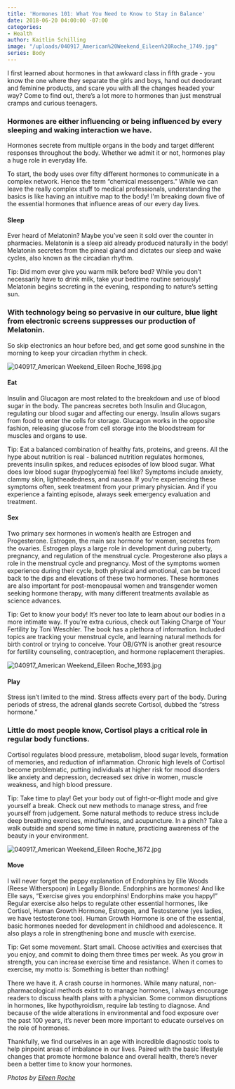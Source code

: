 ```yaml
---
title: 'Hormones 101: What You Need to Know to Stay in Balance'
date: 2018-06-20 04:00:00 -07:00
categories:
- Health
author: Kaitlin Schilling
image: "/uploads/040917_American%20Weekend_Eileen%20Roche_1749.jpg"
series: Body
---
```


I first learned about hormones in that awkward class in fifth grade - you know the one where they separate the girls and boys, hand out deodorant and feminine products, and scare you with all the changes headed your way? Come to find out, there’s a lot more to hormones than just menstrual cramps and curious teenagers. 

### Hormones are either influencing or being influenced by every sleeping and waking interaction we have. 

Hormones secrete from multiple organs in the body and target different responses throughout the body. Whether we admit it or not, hormones play a huge role in everyday life. 

To start, the body uses over fifty different hormones to communicate in a complex network. Hence the term “chemical messengers.” While we can leave the really complex stuff to medical professionals, understanding the basics is like having an intuitive map to the body! I'm breaking down five of the essential hormones that influence areas of our every day lives.

#### Sleep

Ever heard of Melatonin? Maybe you’ve seen it sold over the counter in pharmacies. Melatonin is a sleep aid already produced naturally in the body! Melatonin secretes from the pineal gland and dictates our sleep and wake cycles, also known as the circadian rhythm.

Tip: Did mom ever give you warm milk before bed? While you don’t necessarily have to drink milk, take your bedtime routine seriously! Melatonin begins secreting in the evening, responding to nature’s setting sun. 

### With technology being so pervasive in our culture, blue light from electronic screens suppresses our production of Melatonin. 

So skip electronics an hour before bed, and get some good sunshine in the morning to keep your circadian rhythm in check.

![040917_American Weekend_Eileen Roche_1698.jpg](/uploads/040917_American%20Weekend_Eileen%20Roche_1698.jpg)

#### Eat 

Insulin and Glucagon are most related to the breakdown and use of blood sugar in the body. The pancreas secretes both Insulin and Glucagon, regulating our blood sugar and affecting our energy. Insulin allows sugars from food to enter the cells for storage. Glucagon works in the opposite fashion, releasing glucose from cell storage into the bloodstream for muscles and organs to use.

Tip: Eat a balanced combination of healthy fats, proteins, and greens. All the hype about nutrition is real - balanced nutrition regulates hormones, prevents insulin spikes, and reduces episodes of low blood sugar. What does low blood sugar (hypoglycemia) feel like? Symptoms include anxiety, clammy skin, lightheadedness, and nausea. If you’re experiencing these symptoms often, seek treatment from your primary physician. And if you experience a fainting episode, always seek emergency evaluation and treatment.

#### Sex 

Two primary sex hormones in women’s health are Estrogen and Progesterone. Estrogen, the main sex hormone for women, secretes from the ovaries. Estrogen plays a large role in development during puberty, pregnancy, and regulation of the menstrual cycle. Progesterone also plays a role in the menstrual cycle and pregnancy. Most of the symptoms women experience during their cycle, both physical and emotional, can be traced back to the dips and elevations of these two hormones. These hormones are also important for post-menopausal women and transgender women seeking hormone therapy, with many different treatments available as science advances.

Tip: Get to know your body! It’s never too late to learn about our bodies in a more intimate way. If you’re extra curious, check out Taking Charge of Your Fertility by Toni Weschler. The book has a plethora of information. Included topics are tracking your menstrual cycle, and learning natural methods for birth control or trying to conceive. Your OB/GYN is another great resource for fertility counseling, contraception, and hormone replacement therapies.

![040917_American Weekend_Eileen Roche_1693.jpg](/uploads/040917_American%20Weekend_Eileen%20Roche_1693.jpg)

#### Play 

Stress isn’t limited to the mind. Stress affects every part of the body. During periods of stress, the adrenal glands secrete Cortisol, dubbed the “stress hormone.” 

### Little do most people know, Cortisol plays a critical role in regular body functions. 

Cortisol regulates blood pressure, metabolism, blood sugar levels, formation of memories, and reduction of inflammation. Chronic high levels of Cortisol become problematic, putting individuals at higher risk for mood disorders like anxiety and depression, decreased sex drive in women, muscle weakness, and high blood pressure.

Tip: Take time to play! Get your body out of fight-or-flight mode and give yourself a break. Check out new methods to manage stress, and free yourself from judgement. Some natural methods to reduce stress include deep breathing exercises, mindfulness, and acupuncture. In a pinch? Take a walk outside and spend some time in nature, practicing awareness of the beauty in your environment.

![040917_American Weekend_Eileen Roche_1672.jpg](/uploads/040917_American%20Weekend_Eileen%20Roche_1672.jpg)

#### Move 

I will never forget the peppy explanation of Endorphins by Elle Woods (Reese Witherspoon) in Legally Blonde. Endorphins are hormones! And like Elle says, “Exercise gives you endorphins! Endorphins make you happy!” Regular exercise also helps to regulate other essential hormones, like Cortisol, Human Growth Hormone, Estrogen, and Testosterone (yes ladies, we have testosterone too). Human Growth Hormone is one of the essential, basic hormones needed for development in childhood and adolescence. It also plays a role in strengthening bone and muscle with exercise.

Tip: Get some movement. Start small. Choose activities and exercises that you enjoy, and commit to doing them three times per week. As you grow in strength, you can increase exercise time and resistance. When it comes to exercise, my motto is: Something is better than nothing! 

There we have it. A crash course in hormones. While many natural, non-pharmacological methods exist to to manage hormones, I always encourage readers to discuss health plans with a physician. Some common disruptions in hormones, like hypothyroidism, require lab testing to diagnose. And because of the wide alterations in environmental and food exposure over the past 100 years, it’s never been more important to educate ourselves on the role of hormones. 

Thankfully, we find ourselves in an age with incredible diagnostic tools to help pinpoint areas of imbalance in our lives. Paired with the basic lifestyle changes that promote hormone balance and overall health, there’s never been a better time to know your hormones. 

_Photos by [Eileen Roche](http://eileen-roche.com/)_